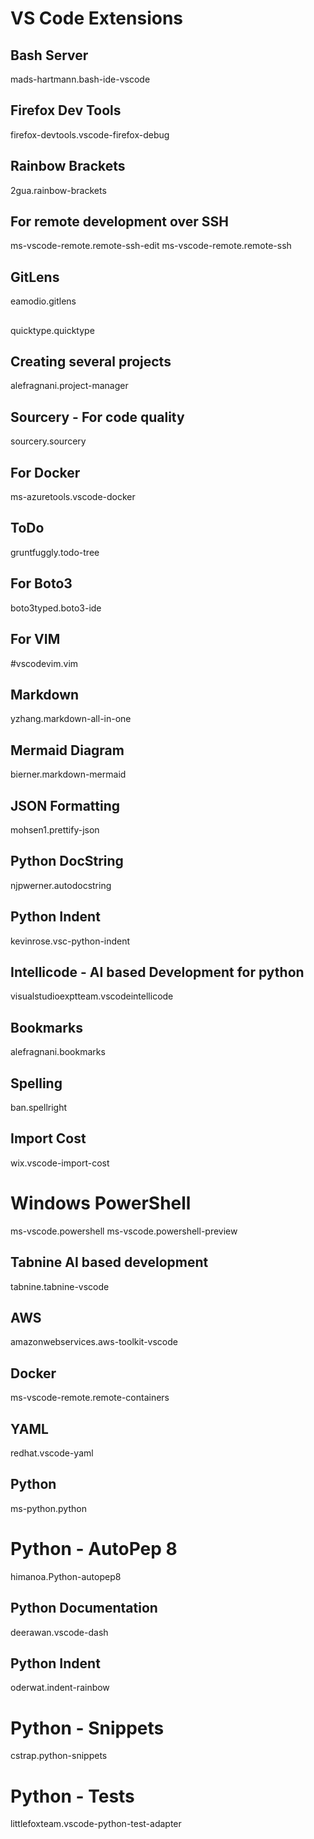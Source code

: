# VS Code Extensions

## Bash Server
mads-hartmann.bash-ide-vscode

## Firefox Dev Tools
firefox-devtools.vscode-firefox-debug

## Rainbow Brackets
2gua.rainbow-brackets

## For remote development over SSH
ms-vscode-remote.remote-ssh-edit
ms-vscode-remote.remote-ssh

## GitLens
eamodio.gitlens

## 
quicktype.quicktype

## Creating several projects
alefragnani.project-manager

## Sourcery - For code quality
sourcery.sourcery

## For Docker
ms-azuretools.vscode-docker

## ToDo
gruntfuggly.todo-tree

## For Boto3
boto3typed.boto3-ide

## For VIM
#vscodevim.vim

## Markdown
yzhang.markdown-all-in-one
## Mermaid Diagram
bierner.markdown-mermaid

## JSON Formatting
mohsen1.prettify-json

## Python DocString
njpwerner.autodocstring

## Python Indent
kevinrose.vsc-python-indent


## Intellicode - AI based Development for python
visualstudioexptteam.vscodeintellicode

## Bookmarks
alefragnani.bookmarks

## Spelling
ban.spellright

## Import Cost
wix.vscode-import-cost

# Windows PowerShell
ms-vscode.powershell
ms-vscode.powershell-preview

## Tabnine AI based development
tabnine.tabnine-vscode

## AWS
amazonwebservices.aws-toolkit-vscode

## Docker
ms-vscode-remote.remote-containers

## YAML
redhat.vscode-yaml

## Python
ms-python.python

# Python - AutoPep 8
himanoa.Python-autopep8

## Python Documentation
deerawan.vscode-dash

## Python Indent
oderwat.indent-rainbow

# Python - Snippets
cstrap.python-snippets

# Python - Tests
littlefoxteam.vscode-python-test-adapter
